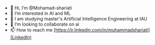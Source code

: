 - 👋 Hi, I’m @Mohamad-shariati
- 👀 I’m interested in AI and ML
- 🌱 I am studying master's Artificial Intelligence Engineering at IAU
- 💞️ I’m looking to collaborate on ai
- 📫 How to reach me [https://ir.linkedin.com/in/muhammadshariati](LinkedIn)
<!---
Mohamad-shariati/Mohamad-shariati is a ✨ special ✨ repository because its `README.md` (this file) appears on your GitHub profile.
You can click the Preview link to take a look at your changes.
--->

